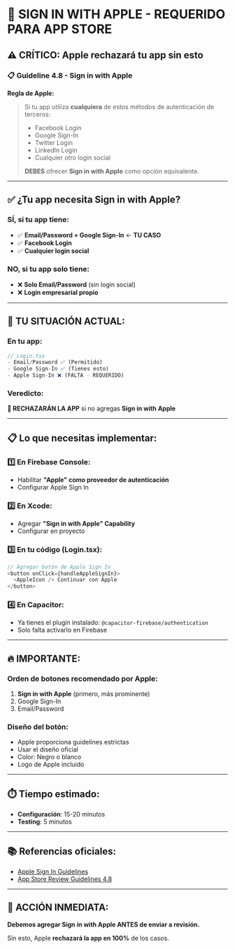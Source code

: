# 🍎 SIGN IN WITH APPLE - REQUERIDO PARA APP STORE

## ⚠️ **CRÍTICO: Apple rechazará tu app sin esto**

### **📋 Guideline 4.8 - Sign in with Apple**

**Regla de Apple:**
> Si tu app utiliza **cualquiera** de estos métodos de autenticación de terceros:
> - Facebook Login
> - Google Sign-In
> - Twitter Login
> - LinkedIn Login
> - Cualquier otro login social
> 
> **DEBES** ofrecer **Sign in with Apple** como opción equivalente.

---

## ✅ **¿Tu app necesita Sign in with Apple?**

### **SÍ, si tu app tiene:**
- ✅ **Email/Password + Google Sign-In** ← **TU CASO**
- ✅ **Facebook Login**
- ✅ **Cualquier login social**

### **NO, si tu app solo tiene:**
- ❌ **Solo Email/Password** (sin login social)
- ❌ **Login empresarial propio**

---

## 🎯 **TU SITUACIÓN ACTUAL:**

### **En tu app:**
```typescript
// Login.tsx
- Email/Password ✅ (Permitido)
- Google Sign-In ✅ (Tienes esto)
- Apple Sign-In ❌ (FALTA - REQUERIDO)
```

### **Veredicto:**
**🚨 RECHAZARÁN LA APP** si no agregas **Sign in with Apple**

---

## 📋 **Lo que necesitas implementar:**

### **1️⃣ En Firebase Console:**
- Habilitar **"Apple" como proveedor de autenticación**
- Configurar Apple Sign In

### **2️⃣ En Xcode:**
- Agregar **"Sign in with Apple" Capability**
- Configurar en proyecto

### **3️⃣ En tu código (Login.tsx):**
```typescript
// Agregar botón de Apple Sign In
<button onClick={handleAppleSignIn}>
  <AppleIcon /> Continuar con Apple
</button>
```

### **4️⃣ En Capacitor:**
- Ya tienes el plugin instalado: `@capacitor-firebase/authentication`
- Solo falta activarlo en Firebase

---

## 🔥 **IMPORTANTE:**

### **Orden de botones recomendado por Apple:**
1. **Sign in with Apple** (primero, más prominente)
2. Google Sign-In
3. Email/Password

### **Diseño del botón:**
- Apple proporciona guidelines estrictas
- Usar el diseño oficial
- Color: Negro o blanco
- Logo de Apple incluido

---

## ⏱️ **Tiempo estimado:**
- **Configuración**: 15-20 minutos
- **Testing**: 5 minutos

---

## 📚 **Referencias oficiales:**
- [Apple Sign In Guidelines](https://developer.apple.com/design/human-interface-guidelines/sign-in-with-apple)
- [App Store Review Guidelines 4.8](https://developer.apple.com/app-store/review/guidelines/#sign-in-with-apple)

---

## 🎯 **ACCIÓN INMEDIATA:**
**Debemos agregar Sign in with Apple ANTES de enviar a revisión.**

Sin esto, Apple **rechazará la app en 100%** de los casos.

